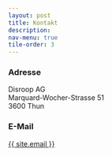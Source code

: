 ```yaml
---
layout: post
title: Kontakt
description: 
nav-menu: true
tile-order: 3
---
```


<div class="contact-method">
<span class="icon alt fa-home"></span>
        <span>
        <h3>Adresse</h3>
        Disroop AG<br />
        Marquard-Wocher-Strasse 51<br />
        3600 Thun 
        </span>
</div>

<div class="contact-method">
		<span class="icon alt fa-envelope"></span>
		<h3>E-Mail</h3>
		<a href="mailto:{{ site.email }}">{{ site.email }}</a>
</div>

